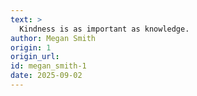 ```yaml
---
text: >
  Kindness is as important as knowledge.
author: Megan Smith
origin: 1
origin_url:
id: megan_smith-1
date: 2025-09-02 
---
```

